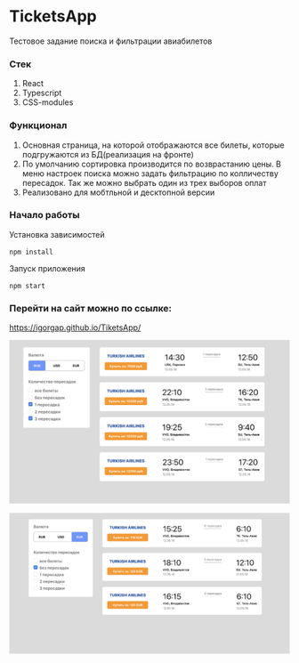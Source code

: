 # TiсketsApp
Тестовое задание поиска и фильтрации авиабилетов 

### Стек

1. React
2. Typescript
4. CSS-modules

### Функционал

1. Основная страница, на которой отображаются все билеты, которые подгружаются из БД(реализация на фронте)
2. По умолчанию сортировка производится по возврастанию цены. В меню настроек поиска можно задать фильтрацию по колличеству пересадок. Так же можно выбрать один из трех выборов оплат
3. Реализовано для мобтльной и десктопной версии 

### Начало работы

Установка зависимостей

```
npm install
```

Запуск приложения

```
npm start
```

### Перейти на сайт можно по ссылке:
https://igorgap.github.io/TiketsApp/

<img width="1440" alt="errorImg" src="./readme-img/1e.PNG">
<p>
</p>
<img width="1440" alt="errorImg" src="./readme-img/2e.PNG">
<p>
